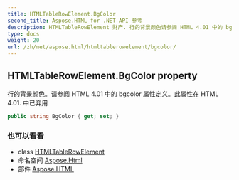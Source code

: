 ```yaml
---
title: HTMLTableRowElement.BgColor
second_title: Aspose.HTML for .NET API 参考
description: HTMLTableRowElement 财产. 行的背景颜色请参阅 HTML 4.01 中的 bgcolor 属性定义此属性在 HTML 4.01. 中已弃用
type: docs
weight: 20
url: /zh/net/aspose.html/htmltablerowelement/bgcolor/
---
```

## HTMLTableRowElement.BgColor property

行的背景颜色。请参阅 HTML 4.01 中的 bgcolor 属性定义。此属性在 HTML 4.01. 中已弃用

```csharp
public string BgColor { get; set; }
```

### 也可以看看

* class [HTMLTableRowElement](../)
* 命名空间 [Aspose.Html](../../htmltablerowelement/)
* 部件 [Aspose.HTML](../../../)


